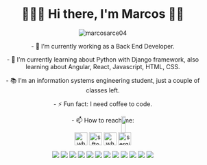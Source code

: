 <h1 align='center'>👨🏻‍💻 Hi there, I'm Marcos 🤙🏼 </h1>
<p align="center"> <img src="https://komarev.com/ghpvc/?username=marcosarce04" alt="marcosarce04" /> </p>

<p align="center"> - 🔭 I’m currently working as a Back End Developer.</p>
<p align="center"> - 🌱 I’m currently learning about Python with Django framework,  
also learning about Angular, React, Javascript, HTML, CSS. </p>
<p align="center"> - 📚 I’m an information systems engineering student, just a couple of classes left.</p>
<p align="center"> - ⚡ Fun fact: I need coffee to code.</p>
<p align="center"><img src="https://media.giphy.com/media/10asTFilhbvOdW/source.gif" width="10%" height="10%" style="position:absolute" align='center' frameBorder="0"></img></p>
<p align="center"> - 📫 How to reach me:  
<p align="center"><a href="mailto:marcosarce04@gmail.com" target="blank"><img align="center" src="https://cdn.jsdelivr.net/npm/simple-icons@3.0.1/icons/gmail.svg" alt="whatsapp" height="30" width="30" /></a>
<a href="https://www.linkedin.com/in/marcos-arce/" target="blank"><img align="center" src="https://cdn.jsdelivr.net/npm/simple-icons@3.0.1/icons/linkedin.svg" alt="sftom" height="30" width="30" /></a>
<a href="https://api.whatsapp.com/send?phone=5493547634499&text=Hola!" target="blank"><img align="center" src="https://cdn.jsdelivr.net/npm/simple-icons@3.0.1/icons/whatsapp.svg" alt="whatsapp" height="30" width="30" /></a>
<a href="https://www.instagram.com/marcos.arce/" target="blank"><img align="center" src="https://cdn.jsdelivr.net/npm/simple-icons@3.0.1/icons/instagram.svg" alt="sergio.mendonca.pro" height="30" width="30" /></a></p>

<p align="center">
<img src="https://img.shields.io/badge/OS-Linux-informational?style=flat&logo=linux&logoColor=white&color=2bbc8a"/>
<img src="https://img.shields.io/badge/Editor-IntelliJ-informational?style=flat&logo=intellij-idea&logoColor=white&color=2bbc8a"/>
<img src="https://img.shields.io/badge/Editor-VSCode-informational?style=flat&logo=Visual-Studio-Code&logoColor=white&color=2bbc8a"/>
<img src="https://img.shields.io/badge/Code-Java-informational?style=flat&logo=java&logoColor=white&color=2bbc8a"/>
<img src="https://img.shields.io/badge/Code-HTML-informational?style=flat&logo=html5&logoColor=white&color=2bbc8a"/>
<img src="https://img.shields.io/badge/Code-CSS-informational?style=flat&logo=css3&logoColor=white&color=2bbc8a"/>
<img src="https://img.shields.io/badge/DB-Oracle-informational?style=flat&logo=oracle&logoColor=white&color=2bbc8a"/>
<img src="https://img.shields.io/badge/DB-MsSQL-informational?style=flat&logo=microsoft-sql-server&logoColor=white&color=2bbc8a"/>
<img src="https://img.shields.io/badge/Tools-Docker-informational?style=flat&logo=docker&logoColor=white&color=2bbc8a"/>
<img src="https://img.shields.io/badge/Tools-Postman-informational?style=flat&logo=postman&logoColor=white&color=2bbc8a"/>
<img src="https://img.shields.io/badge/Tools-Git-informational?style=flat&logo=git&logoColor=white&color=2bbc8a"/>
<img src="https://img.shields.io/badge/Shell-Bash-informational?style=flat&logo=gnu-bash&logoColor=white&color=2bbc8a"/>
</p>

<!--Other shields
![](https://img.shields.io/badge/Tools-Kubernetes-informational?style=flat&logo=kubernetes&logoColor=white&color=2bbc8a)
![](https://img.shields.io/badge/Code-Golang-informational?style=flat&logo=go&logoColor=white&color=2bbc8a)
![](https://img.shields.io/badge/Code-Make-informational?style=flat&logo=cmake&logoColor=white&color=2bbc8a)
![](https://img.shields.io/badge/Code-Vue-informational?style=flat&logo=vue.js&logoColor=white&color=2bbc8a)
--!>
